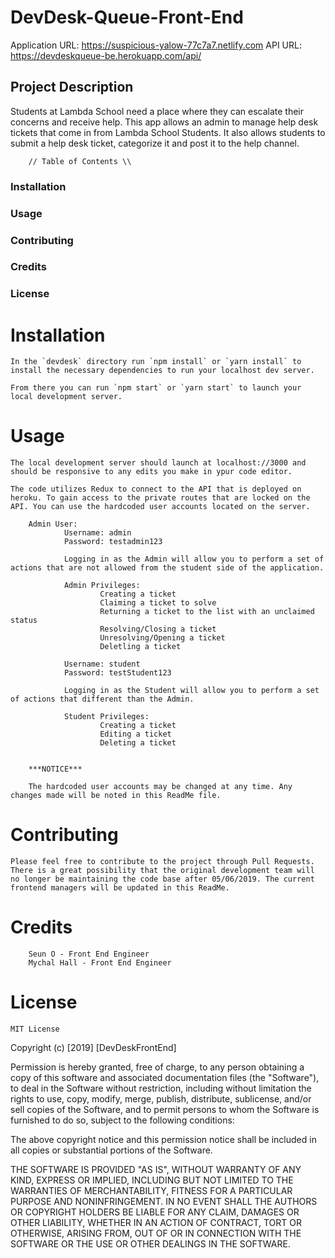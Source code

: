 # DevDesk-Queue-Front-End

Application URL: https://suspicious-yalow-77c7a7.netlify.com
API URL: https://devdeskqueue-be.herokuapp.com/api/

## Project Description 
Students at Lambda School need a place where they can escalate their concerns and receive help. This app allows an admin to manage help desk tickets that come in from Lambda School Students. It also allows students to submit a help desk ticket, categorize it and post it to the help channel.


        // Table of Contents \\

### Installation

### Usage

### Contributing

### Credits

### License


# Installation

    In the `devdesk` directory run `npm install` or `yarn install` to install the necessary dependencies to run your localhost dev server.

    From there you can run `npm start` or `yarn start` to launch your local development server.

# Usage

    The local development server should launch at localhost://3000 and should be responsive to any edits you make in ypur code editor.

    The code utilizes Redux to connect to the API that is deployed on heroku. To gain access to the private routes that are locked on the API. You can use the hardcoded user accounts located on the server.
```
    Admin User:
            Username: admin
            Password: testadmin123

            Logging in as the Admin will allow you to perform a set of actions that are not allowed from the student side of the application. 
            
            Admin Privileges:
                    Creating a ticket
                    Claiming a ticket to solve
                    Returning a ticket to the list with an unclaimed status
                    Resolving/Closing a ticket
                    Unresolving/Opening a ticket
                    Deletling a ticket

            Username: student
            Password: testStudent123

            Logging in as the Student will allow you to perform a set of actions that different than the Admin.

            Student Privileges:
                    Creating a ticket
                    Editing a ticket
                    Deleting a ticket
    
    
    ***NOTICE***
    
    The hardcoded user accounts may be changed at any time. Any changes made will be noted in this ReadMe file. 
```
# Contributing

    Please feel free to contribute to the project through Pull Requests. There is a great possibility that the original development team will no longer be maintaining the code base after 05/06/2019. The current frontend managers will be updated in this ReadMe.

# Credits
```
    Seun O - Front End Engineer
    Mychal Hall - Front End Engineer
```

# License

    MIT License

Copyright (c) [2019] [DevDeskFrontEnd]

Permission is hereby granted, free of charge, to any person obtaining a copy
of this software and associated documentation files (the "Software"), to deal
in the Software without restriction, including without limitation the rights
to use, copy, modify, merge, publish, distribute, sublicense, and/or sell
copies of the Software, and to permit persons to whom the Software is
furnished to do so, subject to the following conditions:

The above copyright notice and this permission notice shall be included in all
copies or substantial portions of the Software.

THE SOFTWARE IS PROVIDED "AS IS", WITHOUT WARRANTY OF ANY KIND, EXPRESS OR
IMPLIED, INCLUDING BUT NOT LIMITED TO THE WARRANTIES OF MERCHANTABILITY,
FITNESS FOR A PARTICULAR PURPOSE AND NONINFRINGEMENT. IN NO EVENT SHALL THE
AUTHORS OR COPYRIGHT HOLDERS BE LIABLE FOR ANY CLAIM, DAMAGES OR OTHER
LIABILITY, WHETHER IN AN ACTION OF CONTRACT, TORT OR OTHERWISE, ARISING FROM,
OUT OF OR IN CONNECTION WITH THE SOFTWARE OR THE USE OR OTHER DEALINGS IN THE
SOFTWARE.
